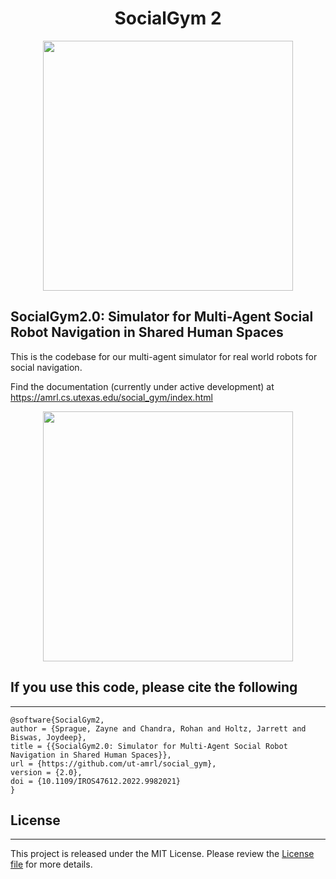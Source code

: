  <h1 style="text-align: center;"> SocialGym 2 </h1>

<p align="center">
  <img src="https://drive.google.com/uc?id=1E0DkXdHRfS9gjSX33-NaKLS9duwHwK68" width="400" />
</p>

## SocialGym2.0: Simulator for Multi-Agent Social Robot Navigation in Shared Human Spaces

This is the codebase for our multi-agent simulator for real world robots for social navigation. 

Find the documentation (currently under active development) at https://amrl.cs.utexas.edu/social_gym/index.html


<p align="center">
  <img src="https://obj.umiacs.umd.edu/badue-accepted/sim_demo.gif" width="400" />
</p>

## If you use this code, please cite the following
---

```
@software{SocialGym2,
author = {Sprague, Zayne and Chandra, Rohan and Holtz, Jarrett and Biswas, Joydeep},
title = {{SocialGym2.0: Simulator for Multi-Agent Social Robot Navigation in Shared Human Spaces}},
url = {https://github.com/ut-amrl/social_gym},
version = {2.0},
doi = {10.1109/IROS47612.2022.9982021}
}
```

## License
---
This project is released under the MIT License. Please review the [License file](LICENSE) for more details.
